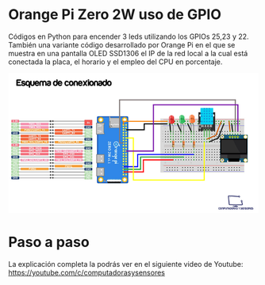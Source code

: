 # Orange Pi Zero 2W uso de GPIO

Códigos en Python para encender 3 leds utilizando los GPIOs 25,23 y 22. También una variante código desarrollado por Orange Pi en el que se muestra en una pantalla OLED SSD1306  el IP de la red local a la cual está conectada la placa, el horario y el empleo del CPU en porcentaje.

![Esquematico](esquematico.jpg)


# Paso a paso

La explicación completa la podrás ver en el siguiente video de Youtube:
https://youtube.com/c/computadorasysensores

